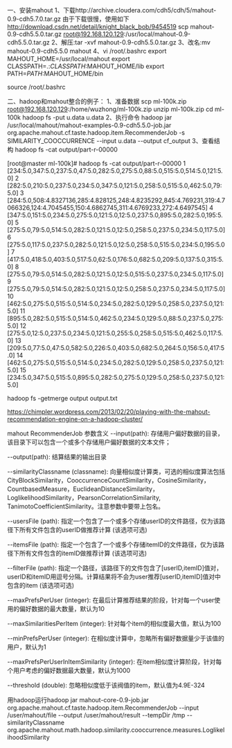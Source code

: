 一、安装mahout
1、下载http://archive.cloudera.com/cdh5/cdh/5/mahout-0.9-cdh5.7.0.tar.gz
由于下载很慢，使用如下
http://download.csdn.net/detail/knight_black_bob/9454519
scp mahout-0.9-cdh5.5.0.tar.gz  root@192.168.120.129:/usr/local/mahout-0.9-cdh5.5.0.tar.gz
2、解压:tar -xvf mahout-0.9-cdh5.5.0.tar.gz
3、改名:mv mahout-0.9-cdh5.5.0 mahout
4、vi /root/.bashrc
export MAHOUT_HOME=/usr/local/mahout
export CLASSPATH=.:$CLASSPATH:$MAHOUT_HOME/lib
export PATH=$PATH:$MAHOUT_HOME/bin

source /root/.bashrc

二、hadoop和mahout整合的例子：
1、准备数据
scp ml-100k.zip  root@192.168.120.129:/home/wuzhong/ml-100k.zip
unzip ml-100k.zip
cd ml-100k
hadoop fs -put u.data u.data
2、执行命令
hadoop jar /usr/local/mahout/mahout-examples-0.9-cdh5.5.0-job.jar org.apache.mahout.cf.taste.hadoop.item.RecommenderJob -s SIMILARITY_COOCCURRENCE --input u.data --output cf_output
3、查看结构
hadoop fs -cat output/part-r-00000

[root@master ml-100k]# hadoop fs -cat output/part-r-00000
1     [234:5.0,347:5.0,237:5.0,47:5.0,282:5.0,275:5.0,88:5.0,515:5.0,514:5.0,121:5.0]
2     [282:5.0,210:5.0,237:5.0,234:5.0,347:5.0,121:5.0,258:5.0,515:5.0,462:5.0,79:5.0]
3     [284:5.0,508:4.8327136,285:4.828125,248:4.8235292,845:4.769231,319:4.7066326,124:4.7045455,150:4.6862745,311:4.6769233,272:4.6497545]
4     [347:5.0,151:5.0,234:5.0,275:5.0,121:5.0,12:5.0,237:5.0,895:5.0,282:5.0,195:5.0]
5     [275:5.0,79:5.0,514:5.0,282:5.0,121:5.0,12:5.0,258:5.0,237:5.0,234:5.0,117:5.0]
6     [275:5.0,117:5.0,237:5.0,282:5.0,121:5.0,12:5.0,258:5.0,515:5.0,234:5.0,195:5.0]
7     [417:5.0,418:5.0,403:5.0,517:5.0,62:5.0,176:5.0,682:5.0,209:5.0,137:5.0,315:5.0]
8     [275:5.0,79:5.0,514:5.0,282:5.0,121:5.0,12:5.0,515:5.0,237:5.0,234:5.0,117:5.0]
9     [275:5.0,79:5.0,514:5.0,282:5.0,121:5.0,12:5.0,258:5.0,237:5.0,234:5.0,117:5.0]
10    [462:5.0,275:5.0,515:5.0,514:5.0,234:5.0,282:5.0,129:5.0,258:5.0,237:5.0,121:5.0]
11    [895:5.0,282:5.0,515:5.0,514:5.0,462:5.0,234:5.0,129:5.0,88:5.0,237:5.0,275:5.0]
12    [275:5.0,12:5.0,237:5.0,234:5.0,121:5.0,255:5.0,258:5.0,515:5.0,462:5.0,117:5.0]
13    [209:5.0,77:5.0,47:5.0,582:5.0,226:5.0,403:5.0,682:5.0,264:5.0,156:5.0,417:5.0]
14    [462:5.0,275:5.0,515:5.0,514:5.0,234:5.0,282:5.0,129:5.0,258:5.0,237:5.0,121:5.0]
15    [234:5.0,347:5.0,515:5.0,895:5.0,282:5.0,275:5.0,129:5.0,258:5.0,237:5.0,121:5.0]


hadoop fs -getmerge output output.txt

https://chimpler.wordpress.com/2013/02/20/playing-with-the-mahout-recommendation-engine-on-a-hadoop-cluster/




mahout RecommenderJob 参数含义
--input(path): 存储用户偏好数据的目录，该目录下可以包含一个或多个存储用户偏好数据的文本文件；

--output(path): 结算结果的输出目录

--similarityClassname (classname): 向量相似度计算类，可选的相似度算法包括CityBlockSimilarity，CooccurrenceCountSimilarity，CosineSimilarity，CountbasedMeasure，EuclideanDistanceSimilarity，LoglikelihoodSimilarity，PearsonCorrelationSimilarity, TanimotoCoefficientSimilarity。注意参数中要带上包名。

--usersFile (path): 指定一个包含了一个或多个存储userID的文件路径，仅为该路径下所有文件包含的userID做推荐计算 (该选项可选)

--itemsFile (path): 指定一个包含了一个或多个存储itemID的文件路径，仅为该路径下所有文件包含的itemID做推荐计算 (该选项可选)

--filterFile (path): 指定一个路径，该路径下的文件包含了[userID,itemID]值对，userID和itemID用逗号分隔。计算结果将不会为user推荐[userID,itemID]值对中包含的item (该选项可选)

--maxPrefsPerUser (integer): 在最后计算推荐结果的阶段，针对每一个user使用的偏好数据的最大数量，默认为10

--maxSimilaritiesPerItem (integer): 针对每个item的相似度最大值，默认为100

--minPrefsPerUser (integer): 在相似度计算中，忽略所有偏好数据量少于该值的用户，默认为1

--maxPrefsPerUserInItemSimilarity (integer): 在item相似度计算阶段，针对每个用户考虑的偏好数据最大数量，默认为1000

--threshold (double): 忽略相似度低于该阀值的item，默认值为4.9E-324

用hadoop运行hadoop jar mahout-core-0.9-job.jar org.apache.mahout.cf.taste.hadoop.item.RecommenderJob --input /user/mahout/file --output /user/mahout/result --tempDir /tmp --similarityClassname org.apache.mahout.math.hadoop.similarity.cooccurrence.measures.LoglikelihoodSimilarity